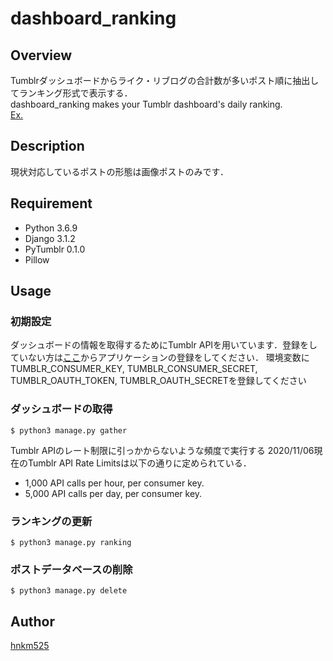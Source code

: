 # dashboard_ranking

## Overview
Tumblrダッシュボードからライク・リブログの合計数が多いポスト順に抽出してランキング形式で表示する．  
dashboard_ranking makes your Tumblr dashboard's daily ranking.  
[Ex.](http://lime-sandwich.com/photo)

## Description
現状対応しているポストの形態は画像ポストのみです．

## Requirement
- Python 3.6.9
- Django 3.1.2
- PyTumblr 0.1.0
- Pillow
  
## Usage
### 初期設定
ダッシュボードの情報を取得するためにTumblr APIを用いています．登録をしていない方は[ここ](https://www.tumblr.com/login?redirect_to=%2Foauth%2Fapps)からアプリケーションの登録をしてください．
環境変数にTUMBLR_CONSUMER_KEY, TUMBLR_CONSUMER_SECRET, TUMBLR_OAUTH_TOKEN, TUMBLR_OAUTH_SECRETを登録してください  
### ダッシュボードの取得
```
$ python3 manage.py gather
```
Tumblr APIのレート制限に引っかからないような頻度で実行する
2020/11/06現在のTumblr API Rate Limitsは以下の通りに定められている．  
- 1,000 API calls per hour, per consumer key.  
- 5,000 API calls per day, per consumer key.  

### ランキングの更新
```
$ python3 manage.py ranking
```

### ポストデータベースの削除
```
$ python3 manage.py delete
```

## Author
[hnkm525](https://github.com/hnkm525, "")